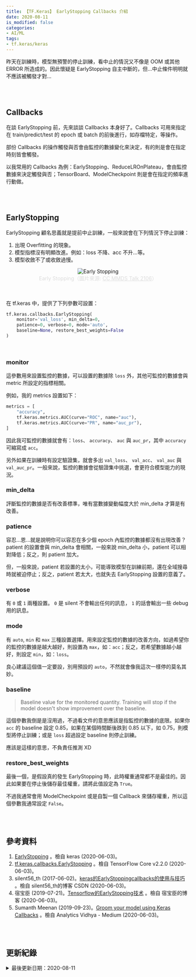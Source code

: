 ```yaml
---
title: 【TF.Keras】 EarlyStopping Callbacks 介紹
date: 2020-08-11
is_modified: false
categories:
- AI/ML
tags:
- tf.keras/keras
--- 
```

 
昨天在訓練時，模型無預警的停止訓練，看中止的情況又不像是 OOM 或其他 ERROR 所造成的。因此懷疑是 EarlyStopping 自主中斷的，但...中止條件明明就不應該被觸發才對...

<!--more-->
<br><br> 

## Callbacks

在談 EarlyStopping 前，先來談談 Callbacks 本身好了。Callbacks 可用來指定在 train/predict/test 的 epoch 或 batch 的前後進行，如存檔特定，等操作。

部份 Callbacks 的操作觸發與否會由監控的數據變化來決定，有的則是會在指定時刻皆會觸發。


以我常用的 Callbacks 為例：EarlyStopping、ReduceLROnPlateau，會由監控數據來決定觸發與否；TensorBoard、ModelCheckpoint 則是會在指定的頻率進行動做。

<br><br> 

## EarlyStopping

EarlyStopping 顧名思義就是提前中止訓練，一般來說會在下列情況下停止訓練：
1.  出現 Overfitting 的現象。
2.  模型指標沒有明顯改進。例如：loss 不降、acc 不升...等。
3.  模型收斂不了或收斂過慢。

<center> <img src="https://i.imgur.com/Bp5cK74.jpg" alt="Early Stopping"></center>
<center style="color:Gainsboro;">Early Stopping（圖片來源: <a href="http://mmds-data.org/presentations/2016/s-martin.pdf" style="color:Gainsboro;">CC MMDS Talk 2106</a>）</center>
<br><br>

在 tf.keras 中，提供了下列參數可設置：
```python
tf.keras.callbacks.EarlyStopping(
    monitor='val_loss', min_delta=0, 
    patience=0, verbose=0, mode='auto',
    baseline=None, restore_best_weights=False
)
```
<br>

### monitor

這參數用來設置監控的數據，可以設置的數據除 `loss` 外，其他可監控的數據會與 <span class="highlighting">metric 所設定的指標相關</span>。

例如，我的 metrics 設置如下：
```python
metrics = [
    "accuracy", 
    tf.keras.metrics.AUC(curve="ROC", name="auc"),   
    tf.keras.metrics.AUC(curve="PR", name="auc_pr"),  
]
```
因此我可監控的數據就會有：`loss`、 `accuracy`、 `auc` 與 `auc_pr`，其中 `accuracy` 可縮寫成 `acc`。

另外如果在訓練時有設定驗證集，就會多出 `val_loss`、 `val_acc`、 `val_auc` 與 `val_auc_pr`。一般來說，監控的數據會從驗證集中挑選，會更符合模型能力的現況。
<br>

### min_delta
評斷監控的數據是否有改善標準，唯有當數據變動幅度<span class="highlighting">大於</span> min_delta 才算是有改善。
<br>

### patience
容忍...恩...就是說明你可以容忍在<span class="highlighting">多少個 epoch 內監控的數據都沒有出現改善</span>？patient 的設置會與 min_delta 會相關，一般來說 min_delta 小，patient 可以相對降低；反之，則 patient 加大。

但，一般來說，patient 若設置的太小，可能導致模型在訓練前期，還在全域搜尋時就被迫停止；反之，patient 若太大，也就失去 EarlyStopping 設置的意義了。
<br>

### verbose

有 `0` 或 `1` 兩種設置。 `0` 是 silent 不會輸出任何的訊息， `1` 的話會輸出一些 debug 用的訊息。
<br>

### mode

有 `auto`, `min` 和 `max` 三種設置選擇。用來設定監控的數據的<span class="highlighting">改善方向</span>，如過希望你的監控的數據是越大越好，則設置為 `max`，如：`acc`；反之，若希望數據越小越好，則設定 `min`，如：`loss`。

良心建議這個值一定要設，別用預設的 `auto`，不然就會像我這次一樣停的莫名其妙。
<br>

### baseline

> Baseline value for the monitored quantity. Training will stop if the model doesn't show improvement over the baseline.

這個參數我倒是是沒用過，不過看文件的意思應該是指監控的數據的底限。如果你 `acc` 的 baseline 設定 0.85，如果在某個時間斷後跌到 0.85 以下，如 0.75，則模型將停止訓練；或是 `loss` 超過設定 baseline 則停止訓練。

應該是這樣的意思，不負責任推測 XD
<br>

### restore_best_weights

最後一個，是假設真的發生 EarlyStopping 時，此時權重通常都不是最佳的。因此如果要在停止後儲存最佳權重，請將此值設定為 `True`。

不過我通常會用 ModelCheckpoint 或是自製一個 Callback 來儲存權重，所以這個參數我通常設定 `False`。


<br><br> 

## 參考資料 
1. [EarlyStopping](https://keras.io/api/callbacks/early_stopping/#earlystopping) 。檢自 keras (2020-06-03)。
2. [tf.keras.callbacks.EarlyStopping](https://www.tensorflow.org/api_docs/python/tf/keras/callbacks/EarlyStopping) 。檢自 TensorFlow Core v2.2.0 (2020-06-03)。
3. silent56_th (2017-06-02)。[keras的EarlyStoppingcallbacks的使用与技巧](https://blog.csdn.net/silent56_th/article/details/72845912) 。檢自 silent56_th的博客 CSDN (2020-06-03)。
4. 宿宝臣 (2019-07-21)。[Tensorflow的EarlyStopping技术](https://subaochen.github.io/tensorflow/2019/07/21/tensorflow-earlystopping/) 。檢自 宿宝臣的博客 (2020-06-03)。
5. Sumanth Meenan (2019-09-23)。[Groom your model using Keras Callbacks](https://medium.com/analytics-vidhya/groom-your-model-using-keras-callbacks-e97b4fa1b21c) 。檢自 Analytics Vidhya - Medium (2020-06-03)。

<br><br> 

## 更新紀錄
<details>
  <summary>最後更新日期：2020-08-11</summary>
  <ul class="timestamp">
    　<li>2020-08-11 發布</li>
    　<li>2020-06-04 完稿</li>
    　<li>2020-06-03 起稿</li>
  </ul>
</details>